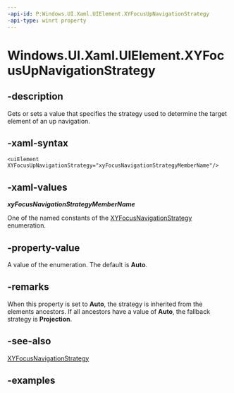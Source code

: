 ```yaml
---
-api-id: P:Windows.UI.Xaml.UIElement.XYFocusUpNavigationStrategy
-api-type: winrt property
---
```


<!-- Property syntax.
public XYFocusNavigationStrategyMode XYFocusUpNavigationStrategy { get;  set; }
-->

# Windows.UI.Xaml.UIElement.XYFocusUpNavigationStrategy

## -description

Gets or sets a value that specifies the strategy used to determine the target element of an up navigation.

## -xaml-syntax

```xaml
<uiElement XYFocusUpNavigationStrategy="xyFocusNavigationStrategyMemberName"/>
```

## -xaml-values

***xyFocusNavigationStrategyMemberName***

One of the named constants of the [XYFocusNavigationStrategy](../windows.ui.xaml.input/xyfocusnavigationstrategy.md) enumeration.


## -property-value

A value of the enumeration. The default is **Auto**.

## -remarks

When this property is set to **Auto**, the strategy is inherited from the elements ancestors. If all ancestors have a value of **Auto**, the fallback strategy is **Projection**.  

## -see-also

[XYFocusNavigationStrategy](../windows.ui.xaml.input/xyfocusnavigationstrategy.md)

## -examples

